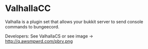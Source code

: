 ValhallaCC
==========

Valhalla is a plugin set that allows your bukkit server to send console commands to bungeecord.

Developers: See ValhallaCS or see image -> http://q.awsmpwrd.com/pbrv.png

